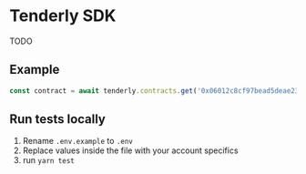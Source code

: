 # Tenderly SDK

TODO

## Example

```ts
const contract = await tenderly.contracts.get('0x06012c8cf97bead5deae237070f9587f8e7a266d');
```

## Run tests locally

1. Rename `.env.example` to `.env`
2. Replace values inside the file with your account specifics
3. run `yarn test`
